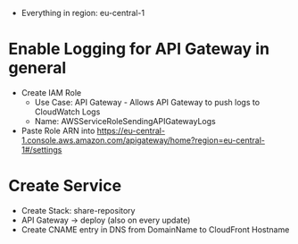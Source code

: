 * Everything in region: eu-central-1

# Enable Logging for API Gateway in general

* Create IAM Role
	* Use Case: API Gateway - Allows API Gateway to push logs to CloudWatch Logs
	* Name: AWSServiceRoleSendingAPIGatewayLogs
* Paste Role ARN into https://eu-central-1.console.aws.amazon.com/apigateway/home?region=eu-central-1#/settings

# Create Service

* Create Stack: share-repository
* API Gateway -> deploy (also on every update)
* Create CNAME entry in DNS from DomainName to CloudFront Hostname